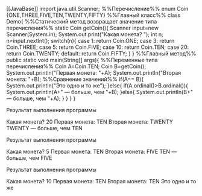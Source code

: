 [[JavaBase]]
import java.util.Scanner;
%%Перечисление%%
enum Coin {ONE,THREE,FIVE,TEN,TWENTY,FIFTY}
%%Главный класс%%
class Demo{
%%Статический метод возвращает значение типа перечисления%%
	static Coin getCoin(){
		Scanner input=new Scanner(System.in);
		System.out.print("Какая монета? ");
		int n;
		n=input.nextInt();
		switch(n){
			case 1:
				return Coin.ONE;
			case 3:
				return Coin.THREE;
			case 5:
				return Coin.FIVE;
			case 10:
				return Coin.TEN;
			case 20:
				return Coin.TWENTY;
			default:
				return Coin.FIFTY;
		}
	}
%%Главный метод%%
	public static void main(String[] args){
%%Переменные типа перечисления%%
		Coin A=Coin.TEN;
		Coin B=getCoin();
		System.out.println("Первая монета: "+A);
		System.out.println("Вторая монета: "+B);
%%Сравнение значений%%
		if(A== B){
			System.out.println("Это одно и то же");
		}else{
			if(A.ordinal()>B.ordinal()){
				System.out.println(A+" — больше, чем "+B);
			}else{
				System.out.println(B+" — больше, чем "+A);
			}
		}
	}
}

Результат выполнения программы 

Какая монета? 20
Первая монета: TEN
Вторая монета: TWENTY
TWENTY — больше, чем TEN


Результат выполнения программы 

Какая монета? 5
Первая монета: TEN
Вторая монета: FIVE
TEN — больше, чем FIVE


Результат выполнения программы 

Какая монета? 10
Первая монета: TEN
Вторая монета: TEN
Это одно и то же